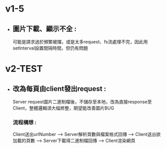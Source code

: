 # v1-5 <br>


* ## 圖片下載、顯示不全 :
   可能是請求過於頻繁被擋，或是太多request、fs流處理不完，因此用setInterval設置間隔時間，但仍有問題<br>


# v2-TEST<br>

* ## 改為每頁由client發出request :
   Server request圖片二進制檔後，不儲存至本地，改為直接response至Client，整體邏輯須大幅修整，期望能改善圖片BUG<br>
   ### 流程構想 :
   Client送出urlNumber --> Server解析頁數與檔案格式回傳 --> Client送出欲加載的頁數 --> Server下載得二進制檔回傳 --> Client渲染網頁
